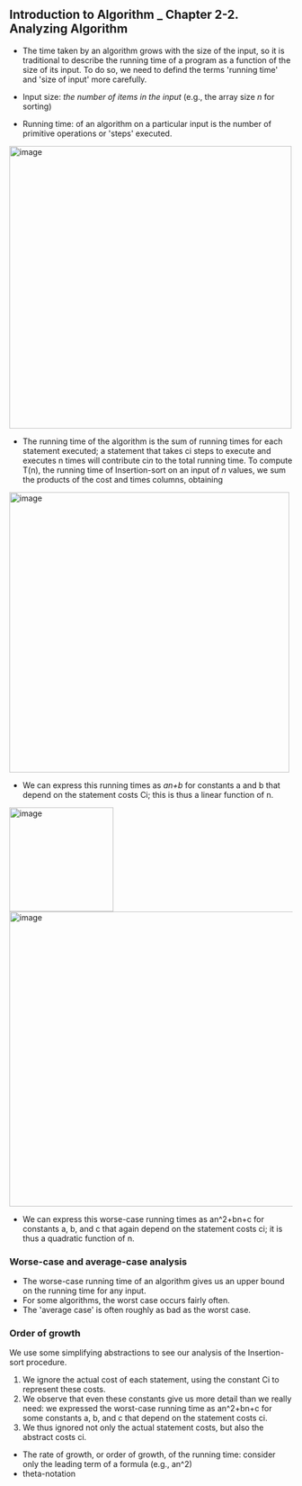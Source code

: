 ## Introduction to Algorithm _ Chapter 2-2. Analyzing Algorithm

- The time taken by an algorithm grows with the size of the input, so it is traditional to describe the running time of a program as a function of the size of its input. To do so, we need to defind the terms 'running time' and 'size of input' more carefully.

- Input size: *the number of items in the input* (e.g., the array size *n* for sorting)

- Running time: of an algorithm on a particular input is the number of primitive operations or 'steps' executed.

<img width="502" alt="image" src="https://user-images.githubusercontent.com/84297888/149681429-a0eb5af7-9f0c-44e1-bd9b-435bb4091d23.png">

- The running time of the algorithm is the sum of running times for each statement executed; a statement that takes ci steps to execute and executes n times will contribute ci*n* to the total running time. To compute T(n), the running time of Insertion-sort on an input of *n* values, we sum the products of the cost and times columns, obtaining

<img width="498" alt="image" src="https://user-images.githubusercontent.com/84297888/149681447-c92400f0-2cb9-48e3-9884-26b4d5608d55.png">


- We can express this running times as *an+b* for constants a and b that depend on the statement costs Ci; this is thus a linear function of n.

<img width="185" alt="image" src="https://user-images.githubusercontent.com/84297888/149681473-6576d483-f603-434a-923f-0eac93a30d59.png">
<img width="524" alt="image" src="https://user-images.githubusercontent.com/84297888/149681489-fd1dd5f4-58ff-41fb-844f-5795e6475374.png">

- We can express this worse-case running times as an^2+bn+c for constants a, b, and c that again depend on the statement costs ci; it is thus a quadratic function of n.


### Worse-case and average-case analysis

- The worse-case running time of an algorithm gives us an upper bound on the running time for any input.
- For some algorithms, the worst case occurs fairly often.
- The 'average case' is often roughly as bad as the worst case.

### Order of growth
We use some simplifying abstractions to see our analysis of the Insertion-sort procedure.
1. We ignore the actual cost of each statement, using the constant Ci to represent these costs.
2. We observe that even these constants give us more detail than we really need: we expressed the worst-case running time as an^2+bn+c for some constants a, b, and c that depend on the statement costs ci.
3. We thus ignored not only the actual statement costs, but also the abstract costs ci.

- The rate of growth, or order of growth, of the running time: consider only the leading term of a formula (e.g., an^2)
- theta-notation
